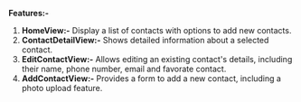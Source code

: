 
**Features:-**

1. **HomeView:-** Display a list of contacts with options to add new contacts.
2. **ContactDetailView:-** Shows detailed information about a selected contact.
3. **EditContactView:-** Allows editing an existing contact's details, including their name, phone number, email and favorate contact.
4. **AddContactView:-** Provides a form to add a new contact, including a photo upload feature.
  

